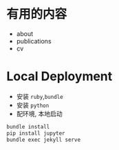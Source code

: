 
# 有用的内容

- about
- publications
- cv


# Local Deployment

- 安装 `ruby`,`bundle`
- 安装 `python`
- 配环境, 本地启动
```bash
bundle install
pip install jupyter
bundle exec jekyll serve
```
